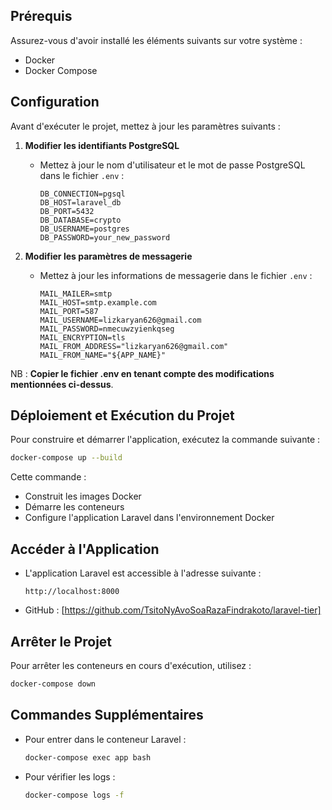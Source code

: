 ## Prérequis
Assurez-vous d'avoir installé les éléments suivants sur votre système :
- Docker
- Docker Compose

## Configuration

Avant d'exécuter le projet, mettez à jour les paramètres suivants :

1. **Modifier les identifiants PostgreSQL**
   - Mettez à jour le nom d'utilisateur et le mot de passe PostgreSQL dans le fichier `.env` :
     ```env
     DB_CONNECTION=pgsql
     DB_HOST=laravel_db
     DB_PORT=5432
     DB_DATABASE=crypto
     DB_USERNAME=postgres
     DB_PASSWORD=your_new_password
     ```

   
2. **Modifier les paramètres de messagerie**
   - Mettez à jour les informations de messagerie dans le fichier `.env` :
     ```env
     MAIL_MAILER=smtp
     MAIL_HOST=smtp.example.com
     MAIL_PORT=587
     MAIL_USERNAME=lizkaryan626@gmail.com
     MAIL_PASSWORD=nmecuwzyienkqseg
     MAIL_ENCRYPTION=tls
     MAIL_FROM_ADDRESS="lizkaryan626@gmail.com"
     MAIL_FROM_NAME="${APP_NAME}"
     ```
NB : **Copier le fichier .env en tenant compte des modifications mentionnées ci-dessus**.


## Déploiement et Exécution du Projet

Pour construire et démarrer l'application, exécutez la commande suivante :
```sh
docker-compose up --build
```

Cette commande :
- Construit les images Docker
- Démarre les conteneurs
- Configure l'application Laravel dans l'environnement Docker

## Accéder à l'Application

- L'application Laravel est accessible à l'adresse suivante :
  ```
  http://localhost:8000
  ```
- GitHub : [https://github.com/TsitoNyAvoSoaRazaFindrakoto/laravel-tier]

## Arrêter le Projet
Pour arrêter les conteneurs en cours d'exécution, utilisez :
```sh
docker-compose down
```

## Commandes Supplémentaires
- Pour entrer dans le conteneur Laravel :
  ```sh
  docker-compose exec app bash
  ```
- Pour vérifier les logs :
  ```sh
  docker-compose logs -f
  ```

